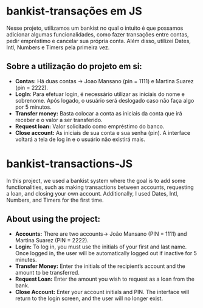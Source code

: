 # bankist-transações em JS
Nesse projeto, utilizamos um bankist no qual o intuito é que possamos adicionar algumas funcionalidades, como fazer transações entre contas, pedir empréstimo e cancelar sua própria conta. Além disso, utilizei Dates, Intl, Numbers e Timers pela primeira vez. 

## Sobre a utilização do projeto em si:
- **Contas:** Há duas contas -> Joao Mansano (pin = 1111) e Martina Suarez (pin = 2222).
- **LogIn**: Para efetuar login, é necessário utilizar as iniciais do nome e sobrenome. Após logado, o usuário será deslogado caso não faça algo por 5 minutos.
- **Transfer money:** Basta colocar a conta as iniciais da conta que irá receber e o valor a ser transferido.
- **Request loan:** Valor solicitado como empréstimo do banco.
- **Close account:** As iniciais de sua conta e sua senha (pin). A interface voltará a tela de log in e o usuário não existirá mais.

# bankist-transactions-JS
In this project, we used a bankist system where the goal is to add some functionalities, such as making transactions between accounts, requesting a loan, and closing your own account. Additionally, I used Dates, Intl, Numbers, and Timers for the first time.

## About using the project:
- **Accounts:** There are two accounts-> João Mansano (PIN = 1111) and Martina Suarez (PIN = 2222).
- **Login:** To log in, you must use the initials of your first and last name. Once logged in, the user will be automatically logged out if inactive for 5 minutes.
- **Transfer Money:** Enter the initials of the recipient’s account and the amount to be transferred.
- **Request Loan:** Enter the amount you wish to request as a loan from the bank.
- **Close Account:** Enter your account initials and PIN. The interface will return to the login screen, and the user will no longer exist.

